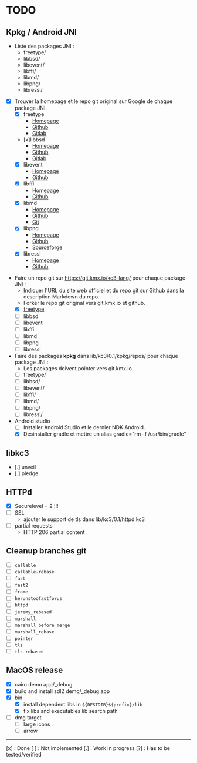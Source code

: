 # TODO

## Kpkg / Android JNI

 - Liste des packages JNI :
   - freetype/
   - libbsd/
   - libevent/
   - libffi/
   - libmd/
   - libpng/
   - libressl/

 - [x] Trouver la homepage et le repo git original sur Google de
   chaque package JNI.
   - [x] freetype
     - [Homepage](https://freetype.org/)
     - [Github](https://github.com/freetype/freetype)
     - [Gitlab](https://gitlab.freedesktop.org/freetype/freetype.git)
   - [x]libbsd
     - [Homepage](https://libbsd.freedesktop.org/wiki/)
     - [Github](https://github.com/guillemj/libbsd)
     - [Gitlab](https://gitlab.freedesktop.org/libbsd/libbsd.git)
   - [x] libevent
     - [Homepage](https://libevent.org/)
     - [Github](https://github.com/libevent/libevent)
   - [x] libffi
     - [Homepage](https://sourceware.org/libffi/)
     - [Github](https://github.com/libffi/libffi)
   - [x] libmd
     - [Homepage](https://www.hadrons.org/software/libmd/)
     - [Github](https://github.com/guillemj/libmd)
     - [Git](https://git.hadrons.org/git/libmd.git)
   - [x] libpng
     - [Homepage](https://www.libpng.org/pub/png/libpng.html)
     - [Github](https://github.com/pnggroup/libpng)
     - [Sourceforge](https://git.code.sf.net/p/libpng/code)
   - [x] libressl
     - [Homepage](https://www.libressl.org/)
     - [Github](https://github.com/libressl/portable)

 - Faire un repo git sur https://git.kmx.io/kc3-lang/ pour chaque
   package JNI :
   - Indiquer l'URL du site web officiel et du repo git sur Github dans
     la description Markdown du repo.
   - Forker le repo git original vers git.kmx.io et github.
   - [x] [freetype](https://git.kmx.io/kc3-lang/freetype/)
   - [ ] libbsd
   - [ ] libevent
   - [ ] libffi
   - [ ] libmd
   - [ ] libpng
   - [ ] libressl

 - Faire des packages __kpkg__ dans lib/kc3/0.1/kpkg/repos/ pour chaque
   package JNI :
   - Les packages doivent pointer vers git.kmx.io .
   - [ ] freetype/
   - [ ] libbsd/
   - [ ] libevent/
   - [ ] libffi/
   - [ ] libmd/
   - [ ] libpng/
   - [ ] libressl/

 - Android studio
   - [ ] Installer Android Studio et le dernier NDK Android.
   - [x] Desinstaller gradle et mettre un
     alias gradle="rm -f /usr/bin/gradle"

## libkc3
 - [.] unveil
 - [.] pledge

## HTTPd
 - [x] Securelevel = 2 !!!
 - [ ] SSL
   - ajouter le support de tls dans lib/kc3/0.1/httpd.kc3
 - [ ] partial requests
   - HTTP 206 partial content

## Cleanup branches git
 - [ ] `callable`
 - [ ] `callable-rebase`
 - [ ] `fast`
 - [ ] `fast2`
 - [ ] `frame`
 - [ ] `herunstoofastforus`
 - [ ] `httpd`
 - [ ] `jeremy_rebased`
 - [ ] `marshall`
 - [ ] `marshall_before_merge`
 - [ ] `marshall_rebase`
 - [ ] `pointer`
 - [ ] `tls`
 - [ ] `tls-rebased`

## MacOS release
 - [x] cairo demo app/_debug
 - [x] build and install sdl2 demo/_debug app
 - [x] bin
   - [x] install dependent libs in `${DESTDIR}${prefix}/lib`
   - [x] fix libs and executables lib search path
 - [ ] dmg target
   - [ ] large icons
   - [ ] arrow

---

[x] : Done
[ ] : Not implemented
[.] : Work in progress
[?] : Has to be tested/verified
